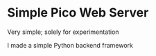 # Simple Pico Web Server
Very simple; solely for experimentation

I made a simple Python backend framework
